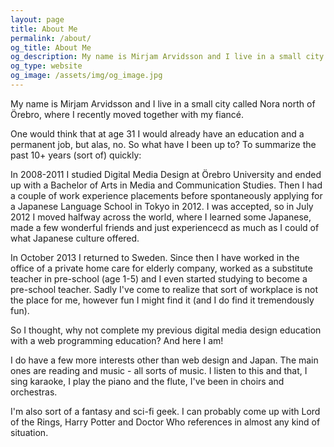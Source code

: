 ```yaml
---
layout: page
title: About Me
permalink: /about/
og_title: About Me
og_description: My name is Mirjam Arvidsson and I live in a small city called Nora north of Örebro, where I recently moved together with my fiancé. One would think that at age 31 I would already have an education and a permanent job, but alas, no. So what have I been up to?
og_type: website
og_image: /assets/img/og_image.jpg
---
```


My name is Mirjam Arvidsson and I live in a small city called Nora north of Örebro, where I recently moved together with my fiancé.

One would think that at age 31 I would already have an education and a permanent job, but alas, no. So what have I been up to?
To summarize the past 10+ years (sort of) quickly:

In 2008-2011 I studied Digital Media Design at Örebro University and ended up with a Bachelor of Arts in Media and Communication Studies.
Then I had a couple of work experience placements before spontaneously applying for a Japanese Language School in Tokyo in 2012.
I was accepted, so in July 2012 I moved halfway across the world, where I learned some Japanese, made a few wonderful friends and 
just experiencecd as much as I could of what Japanese culture offered.

In October 2013 I returned to Sweden. Since then I have worked in the office of a private home care for elderly company, 
worked as a substitute teacher in pre-school (age 1-5) and I even started studying to become a pre-school teacher. Sadly I've come 
to realize that sort of workplace is not the place for me, however fun I might find it (and I do find it tremendously fun).

So I thought, why not complete my previous digital media design education with a web programming education? And here I am!

I do have a few more interests other than web design and Japan. The main ones are reading and music - all sorts of music. I listen to 
this and that, I sing karaoke, I play the piano and the flute, I've been in choirs and orchestras.

I'm also sort of a fantasy and sci-fi geek. I can probably come up with Lord of the Rings, Harry Potter and Doctor Who references in almost 
any kind of situation.
